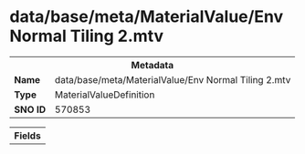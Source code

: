 <h1>data/base/meta/MaterialValue/Env Normal Tiling 2.mtv</h1><table><tr><th colspan="100%">Metadata</th></tr><tr><td><b>Name</b></td><td>data/base/meta/MaterialValue/Env Normal Tiling 2.mtv</td></tr><tr><td><b>Type</b></td><td>MaterialValueDefinition</td></tr><tr><td><b>SNO ID</b></td><td>570853</td></tr></table>

<table><tr><th colspan="100%">Fields</th></tr></table>

